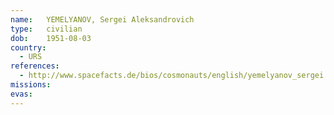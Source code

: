 ```yaml
---
name:	YEMELYANOV, Sergei Aleksandrovich 
type:	civilian
dob:	1951-08-03
country:
  - URS
references:
  - http://www.spacefacts.de/bios/cosmonauts/english/yemelyanov_sergei.htm
missions:
evas:
---
```

